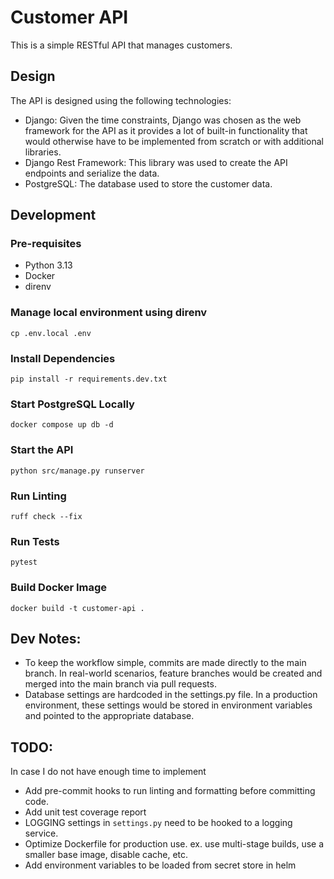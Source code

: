 # Customer API

This is a simple RESTful API that manages customers.

## Design

The API is designed using the following technologies:

- Django: Given the time constraints, Django was chosen as the web framework for the API as it provides a lot of built-in functionality that would otherwise have to be implemented from scratch or with additional libraries. 
- Django Rest Framework: This library was used to create the API endpoints and serialize the data.
- PostgreSQL: The database used to store the customer data.

## Development

### Pre-requisites

- Python 3.13
- Docker
- direnv

### Manage local environment using direnv
`cp .env.local .env`

### Install Dependencies
`pip install -r requirements.dev.txt`

### Start PostgreSQL Locally
`docker compose up db -d`

### Start the API
`python src/manage.py runserver`

### Run Linting
`ruff check --fix`

### Run Tests
`pytest`

### Build Docker Image
`docker build -t customer-api .`

## Dev Notes:

- To keep the workflow simple, commits are made directly to the main branch. In real-world scenarios, feature branches would be created and merged into the main branch via pull requests.
- Database settings are hardcoded in the settings.py file. In a production environment, these settings would be stored in environment variables and pointed to the appropriate database.

## TODO:
In case I do not have enough time to implement

- Add pre-commit hooks to run linting and formatting before committing code.
- Add unit test coverage report
- LOGGING settings in `settings.py` need to be hooked to a logging service.
- Optimize Dockerfile for production use. ex. use multi-stage builds, use a smaller base image, disable cache, etc.
- Add environment variables to be loaded from secret store in helm